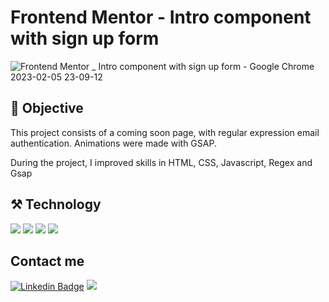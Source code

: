 # Frontend Mentor - Intro component with sign up form

![Frontend Mentor _ Intro component with sign up form - Google Chrome 2023-02-05 23-09-12](https://user-images.githubusercontent.com/102738785/216867145-f46fed27-cfea-4198-b0e0-81c0dc173128.gif)

## 📌 Objective
This project consists of a coming soon page, with regular expression email authentication. Animations were made with GSAP.

During the project, I improved skills in HTML, CSS, Javascript, Regex and Gsap

## ⚒️ Technology
<img src="https://img.shields.io/badge/html5-%23E34F26.svg?style=for-the-badge&logo=html5&logoColor=white"> <img src="https://img.shields.io/badge/css3-%231572B6.svg?style=for-the-badge&logo=css3&logoColor=white"> <img src="https://img.shields.io/badge/javascript-%23323330.svg?style=for-the-badge&logo=javascript&logoColor=%23F7DF1E)"> <img src="https://img.shields.io/badge/green%20sock-88CE02?style=for-the-badge&logo=greensock&logoColor=white">
## Contact me
[![Linkedin Badge](https://img.shields.io/badge/-Linkedin-blue?style=for-the-badge&logo=Linkedin&logoColor=Red&link=https://github.com/Cristhyam-Augusto)](https://www.linkedin.com/in/cristhyam-augusto-75677a232/)
<a href="mailto: cristhyanmoc@gmail.com">
 <img src="https://img.shields.io/badge/Gmail-D14836?style=for-the-badge&logo=gmail&logoColor=white">
</a>
